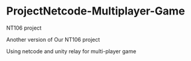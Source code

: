 # ProjectNetcode-Multiplayer-Game
NT106 project

Another version of Our NT106 project

Using netcode and unity relay for multi-player game
